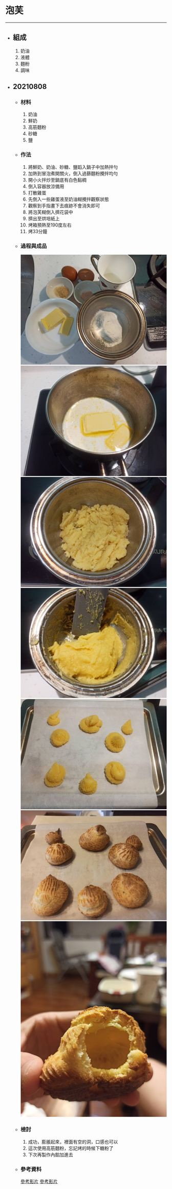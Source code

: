 # 泡芙
---
+ ## 組成
  1. 奶油
  2. 液體
  3. 麵粉
  4. 調味

+ ## 20210808
  + ### 材料
    1. 奶油
    2. 鮮奶
    3. 高筋麵粉
    4. 砂糖
    5. 鹽
  
  + ### 作法
    1. 將鮮奶、奶油、砂糖、鹽蹈入鍋子中加熱拌勻
    2. 加熱到冒泡煮開關火，倒入過篩麵粉攪拌均勻
    3. 開小火拌炒至鍋底有白色黏稠
    4. 倒入容器放涼備用
    5. 打散雞蛋
    6. 先倒入一些雞蛋液至奶油糊攪拌觀察狀態
    7. 觀察到手指畫下去痕跡不會消失即可
    8. 將泡芙糊倒入擠花袋中
    9. 擠出至烘培紙上
    10. 烤箱預熱至190度左右
    11. 烤33分鐘
  
  + ### 過程與成品
    ![](../../Image/20210808_1.jpg)
    ![](../../Image/20210808_2.jpg)
    ![](../../Image/20210808_3.jpg)
    ![](../../Image/20210808_4.jpg)
    ![](../../Image/20210808_5.jpg)
    ![](../../Image/20210808_6.jpg)
    ![](../../Image/20210808_7.jpg)
  
  + ### 檢討
    1. 成功，膨脹起來，裡面有空的洞，口感也可以
    2. 這次使用高筋麵粉，忘記烤的時候下糖粉了
    3. 下次再製作內餡加進去
  
  + ### 參考資料
    [參考影片](https://www.youtube.com/watch?v=qd2WVwPRwi4)
    [參考影片](https://www.youtube.com/watch?v=djKuXrVevzQ)
